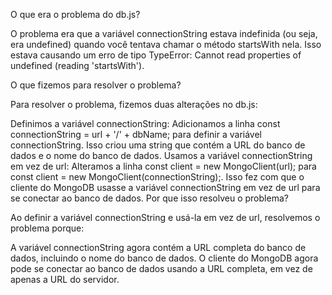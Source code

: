 O que era o problema do db.js?

O problema era que a variável connectionString estava indefinida (ou seja, era undefined) quando você tentava chamar o método startsWith nela. Isso estava causando um erro de tipo TypeError: Cannot read properties of undefined (reading 'startsWith').

O que fizemos para resolver o problema?

Para resolver o problema, fizemos duas alterações no db.js:

Definimos a variável connectionString: Adicionamos a linha const connectionString = url + '/' + dbName; para definir a variável connectionString. Isso criou uma string que contém a URL do banco de dados e o nome do banco de dados.
Usamos a variável connectionString em vez de url: Alteramos a linha const client = new MongoClient(url); para const client = new MongoClient(connectionString);. Isso fez com que o cliente do MongoDB usasse a variável connectionString em vez de url para se conectar ao banco de dados.
Por que isso resolveu o problema?

Ao definir a variável connectionString e usá-la em vez de url, resolvemos o problema porque:

A variável connectionString agora contém a URL completa do banco de dados, incluindo o nome do banco de dados.
O cliente do MongoDB agora pode se conectar ao banco de dados usando a URL completa, em vez de apenas a URL do servidor.